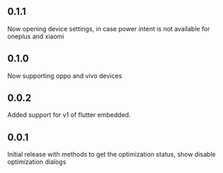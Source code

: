 ## 0.1.1

Now opening device settings, in case power intent is not available for oneplus and xiaomi

## 0.1.0

Now supporting oppo and vivo devices

## 0.0.2

Added support for v1 of flutter embedded.

## 0.0.1

Initial release with methods to get the optimization status, show disable optimization dialogs